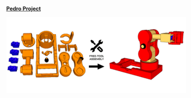 <a href="https://github.com/almtzr/Pedro"><strong>Pedro Project</strong></a>

<img align="left" src="https://github.com/almtzr/Pedro/blob/main/img/pedro_frame.gif" width="95%">


